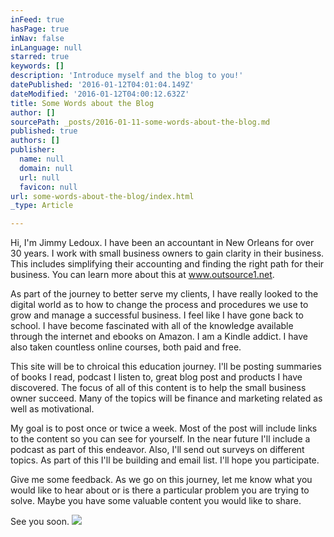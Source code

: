 ```yaml
---
inFeed: true
hasPage: true
inNav: false
inLanguage: null
starred: true
keywords: []
description: 'Introduce myself and the blog to you!'
datePublished: '2016-01-12T04:01:04.149Z'
dateModified: '2016-01-12T04:00:12.632Z'
title: Some Words about the Blog
author: []
sourcePath: _posts/2016-01-11-some-words-about-the-blog.md
published: true
authors: []
publisher:
  name: null
  domain: null
  url: null
  favicon: null
url: some-words-about-the-blog/index.html
_type: Article

---
```

Hi, I'm Jimmy Ledoux.  I have been an accountant in New Orleans for over 30 years.  I work with small business owners to gain clarity in their business.  This includes simplifying their accounting and finding the right path for their business.  You can learn more about this at www.outsource1.net.

As part of the journey to better serve my clients, I have really looked to the digital world as to how to change the process and procedures we use to grow and manage a successful business.  I feel like I have gone back to school.  I have become fascinated with all of the knowledge available through the internet and ebooks on Amazon.  I am a Kindle addict.  I have also taken countless online courses, both paid and free.

This site will be to chroical this education journey.  I'll be posting summaries of books I read, podcast I listen to, great blog post and products I have discovered.  The focus of all of this content is to help the small business owner succeed.  Many of the topics will be finance and marketing related as well as motivational.

My goal is to post once or twice a week.  Most of the post will include links to the content so you can see for yourself.  In the near future I'll include a podcast as part of this endeavor.  Also, I'll send out surveys on different topics.  As part of this I'll be building and email list.  I'll hope you participate.

Give me some feedback.  As we go on this journey, let me know what you would like to hear about or is there a particular problem you are trying to solve.  Maybe you have some valuable content you would like to share.

See you soon.
![](https://s3-us-west-2.amazonaws.com/the-grid-img/p/8867f9822de5b2a7b2eaf5f138268ca12e016e11.jpg)